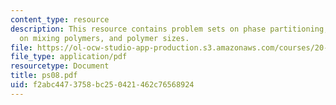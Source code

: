 ```yaml
---
content_type: resource
description: This resource contains problem sets on phase partitioning, free energy
  on mixing polymers, and polymer sizes.
file: https://ol-ocw-studio-app-production.s3.amazonaws.com/courses/20-110j-thermodynamics-of-biomolecular-systems-fall-2005/f2abc4473758bc250421462c76568924_ps08.pdf
file_type: application/pdf
resourcetype: Document
title: ps08.pdf
uid: f2abc447-3758-bc25-0421-462c76568924
---
```

